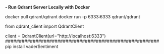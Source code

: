 
**- Run Qdrant Server Locally with Docker**

docker pull qdrant/qdrant
docker run -p 6333:6333 qdrant/qdrant

from qdrant_client import QdrantClient

client = QdrantClient(url="http://localhost:6333")
########################################################
pip install vaderSentiment
